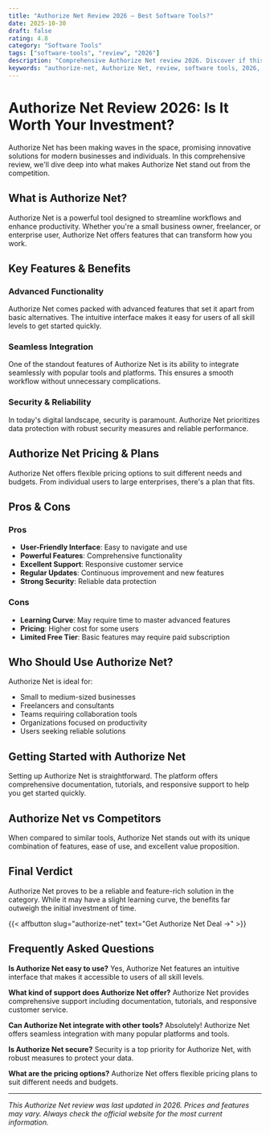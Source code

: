 ```yaml
---
title: "Authorize Net Review 2026 – Best Software Tools?"
date: 2025-10-30
draft: false
rating: 4.8
category: "Software Tools"
tags: ["software-tools", "review", "2026"]
description: "Comprehensive Authorize Net review 2026. Discover if this  tool is the best choice for your needs."
keywords: "authorize-net, Authorize Net, review, software tools, 2026, best software tools"
---
```


# Authorize Net Review 2026: Is It Worth Your Investment?

Authorize Net has been making waves in the  space, promising innovative solutions for modern businesses and individuals. In this comprehensive review, we'll dive deep into what makes Authorize Net stand out from the competition.

## What is Authorize Net?

Authorize Net is a powerful  tool designed to streamline workflows and enhance productivity. Whether you're a small business owner, freelancer, or enterprise user, Authorize Net offers features that can transform how you work.

## Key Features & Benefits

### Advanced Functionality
Authorize Net comes packed with advanced features that set it apart from basic alternatives. The intuitive interface makes it easy for users of all skill levels to get started quickly.

### Seamless Integration
One of the standout features of Authorize Net is its ability to integrate seamlessly with popular tools and platforms. This ensures a smooth workflow without unnecessary complications.

### Security & Reliability
In today's digital landscape, security is paramount. Authorize Net prioritizes data protection with robust security measures and reliable performance.

## Authorize Net Pricing & Plans

Authorize Net offers flexible pricing options to suit different needs and budgets. From individual users to large enterprises, there's a plan that fits.

## Pros & Cons

### Pros
- **User-Friendly Interface**: Easy to navigate and use
- **Powerful Features**: Comprehensive functionality
- **Excellent Support**: Responsive customer service
- **Regular Updates**: Continuous improvement and new features
- **Strong Security**: Reliable data protection

### Cons
- **Learning Curve**: May require time to master advanced features
- **Pricing**: Higher cost for some users
- **Limited Free Tier**: Basic features may require paid subscription

## Who Should Use Authorize Net?

Authorize Net is ideal for:
- Small to medium-sized businesses
- Freelancers and consultants
- Teams requiring collaboration tools
- Organizations focused on productivity
- Users seeking reliable  solutions

## Getting Started with Authorize Net

Setting up Authorize Net is straightforward. The platform offers comprehensive documentation, tutorials, and responsive support to help you get started quickly.

## Authorize Net vs Competitors

When compared to similar tools, Authorize Net stands out with its unique combination of features, ease of use, and excellent value proposition.

## Final Verdict

Authorize Net proves to be a reliable and feature-rich solution in the  category. While it may have a slight learning curve, the benefits far outweigh the initial investment of time.

{{< affbutton slug="authorize-net" text="Get Authorize Net Deal →" >}}

## Frequently Asked Questions

**Is Authorize Net easy to use?**
Yes, Authorize Net features an intuitive interface that makes it accessible to users of all skill levels.

**What kind of support does Authorize Net offer?**
Authorize Net provides comprehensive support including documentation, tutorials, and responsive customer service.

**Can Authorize Net integrate with other tools?**
Absolutely! Authorize Net offers seamless integration with many popular platforms and tools.

**Is Authorize Net secure?**
Security is a top priority for Authorize Net, with robust measures to protect your data.

**What are the pricing options?**
Authorize Net offers flexible pricing plans to suit different needs and budgets.

---

*This Authorize Net review was last updated in 2026. Prices and features may vary. Always check the official website for the most current information.*
